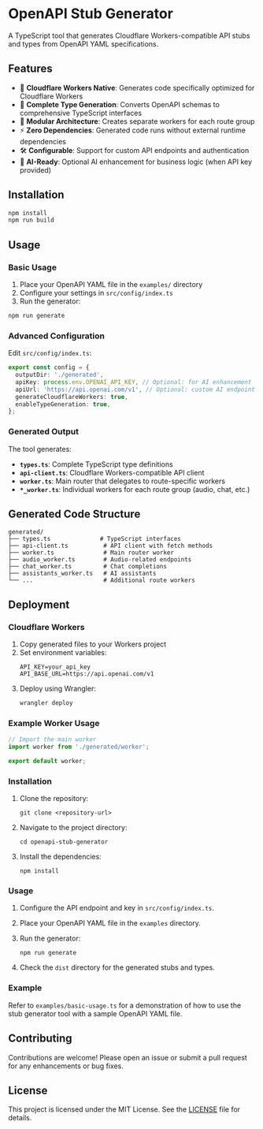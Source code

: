 # OpenAPI Stub Generator

A TypeScript tool that generates Cloudflare Workers-compatible API stubs and types from OpenAPI YAML specifications.

## Features

- 🚀 **Cloudflare Workers Native**: Generates code specifically optimized for Cloudflare Workers
- 📝 **Complete Type Generation**: Converts OpenAPI schemas to comprehensive TypeScript interfaces
- 🔄 **Modular Architecture**: Creates separate workers for each route group
- ⚡ **Zero Dependencies**: Generated code runs without external runtime dependencies
- 🛠️ **Configurable**: Support for custom API endpoints and authentication
- 🎯 **AI-Ready**: Optional AI enhancement for business logic (when API key provided)

## Installation

```bash
npm install
npm run build
```

## Usage

### Basic Usage

1. Place your OpenAPI YAML file in the `examples/` directory
2. Configure your settings in `src/config/index.ts`
3. Run the generator:

```bash
npm run generate
```

### Advanced Configuration

Edit `src/config/index.ts`:

```typescript
export const config = {
  outputDir: './generated',
  apiKey: process.env.OPENAI_API_KEY, // Optional: for AI enhancement
  apiUrl: 'https://api.openai.com/v1', // Optional: custom AI endpoint
  generateCloudflareWorkers: true,
  enableTypeGeneration: true,
};
```

### Generated Output

The tool generates:

- **`types.ts`**: Complete TypeScript type definitions
- **`api-client.ts`**: Cloudflare Workers-compatible API client
- **`worker.ts`**: Main router that delegates to route-specific workers
- **`*_worker.ts`**: Individual workers for each route group (audio, chat, etc.)

## Generated Code Structure

```
generated/
├── types.ts              # TypeScript interfaces
├── api-client.ts          # API client with fetch methods
├── worker.ts              # Main router worker
├── audio_worker.ts        # Audio-related endpoints
├── chat_worker.ts         # Chat completions
├── assistants_worker.ts   # AI assistants
└── ...                    # Additional route workers
```

## Deployment

### Cloudflare Workers

1. Copy generated files to your Workers project
2. Set environment variables:
   ```
   API_KEY=your_api_key
   API_BASE_URL=https://api.openai.com/v1
   ```
3. Deploy using Wrangler:
   ```bash
   wrangler deploy
   ```

### Example Worker Usage

```typescript
// Import the main worker
import worker from './generated/worker';

export default worker;
```

### Installation

1. Clone the repository:

   ```
   git clone <repository-url>
   ```

2. Navigate to the project directory:

   ```
   cd openapi-stub-generator
   ```

3. Install the dependencies:

   ```
   npm install
   ```

### Usage

1. Configure the API endpoint and key in `src/config/index.ts`.

2. Place your OpenAPI YAML file in the `examples` directory.

3. Run the generator:

   ```
   npm run generate
   ```

4. Check the `dist` directory for the generated stubs and types.

### Example

Refer to `examples/basic-usage.ts` for a demonstration of how to use the stub generator tool with a sample OpenAPI YAML file.

## Contributing

Contributions are welcome! Please open an issue or submit a pull request for any enhancements or bug fixes.

## License

This project is licensed under the MIT License. See the [LICENSE](LICENSE) file for details.